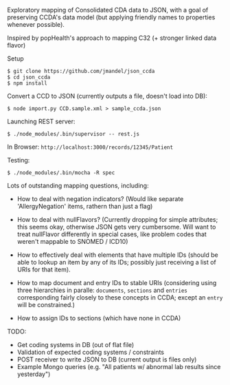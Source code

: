 Exploratory mapping of Consolidated CDA data to JSON, with a goal of preserving
CCDA's data model (but applying friendly names to properties whenever possible).

Inspired by popHealth's approach to mapping C32 (+ stronger linked data flavor)

Setup
```
$ git clone https://github.com/jmandel/json_ccda
$ cd json_ccda
$ npm install
```

Convert a CCD to JSON (currently outputs a file, doesn't load into DB):
```
$ node import.py CCD.sample.xml > sample_ccda.json
```

Launching REST server:
```
$ ./node_modules/.bin/supervisor -- rest.js
```

In Browser: `http://localhost:3000/records/12345/Patient`

Testing:
```
$ ./node_modules/.bin/mocha -R spec
```

Lots of outstanding mapping questions, including:

* How to deal with negation indicators? (Would like separate 'AllergyNegation' items, rathern than just a flag)

* How to deal with nullFlavors? (Currently dropping for simple attributes; this
seems okay, otherwise JSON gets very cumbersome.  Will want to treat
nullFlavor differently in special cases, like problem codes that weren't
mappable to SNOMED / ICD10)

* How to effectively deal with elements that have multiple IDs (should be able
to lookup an item by any of its IDs; possibly just receiving a list of URIs
for that item).

* How to map document and entry IDs to stable URIs (considering using three
hierarchies in paralle: `documents`, `sections` and `entries` corresponding
fairly closely to these concepts in CCDA; except an `entry` will be
constrained.)

* How to assign IDs to sections (which have none in CCDA)

TODO:
* Get coding systems in DB (out of flat file)
* Validation of expected coding systems / constraints
* POST receiver to write JSON to DB (current output is files only)
* Example Mongo queries (e.g. "All patients w/ abnormal lab results since yesterday")

